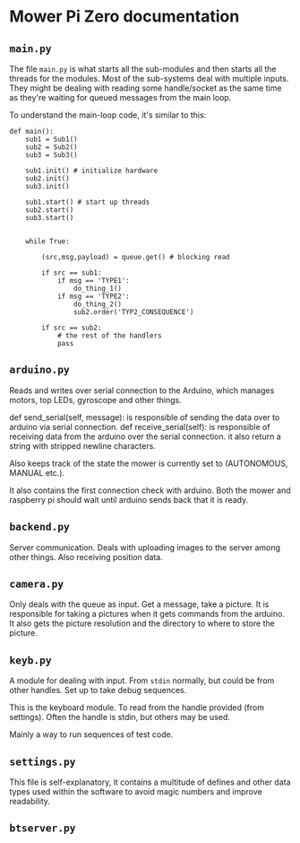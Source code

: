 
# Mower Pi Zero documentation


## `main.py`

The file `main.py` is what starts all the sub-modules and then starts all the threads for the modules. Most of the sub-systems deal with multiple inputs. They might be dealing with reading some handle/socket as the same time as they're waiting for queued messages from the main loop.

To understand the main-loop code, it's similar to this:

```{.python}
def main():
    sub1 = Sub1()
    sub2 = Sub2()
    sub3 = Sub3()

    sub1.init() # initialize hardware
    sub2.init()
    sub3.init()

    sub1.start() # start up threads
    sub2.start()
    sub3.start()


    while True:

        (src,msg,payload) = queue.get() # blocking read

        if src == sub1:
            if msg == 'TYPE1':
                do_thing_1()
            if msg == 'TYPE2':
                do_thing_2()
                sub2.order('TYP2_CONSEQUENCE')

        if src == sub2:
            # the rest of the handlers
            pass
```


## `arduino.py`

Reads and writes over serial connection to the Arduino, which manages motors, top LEDs, gyroscope and other things.

def send_serial(self, message): is responsible of sending the data over to arduino via serial connection.
def receive_serial(self): is responsible of receiving data from the arduino over the serial connection. it also return a string with stripped newline characters.

Also keeps track of the state the mower is currently set to (AUTONOMOUS, MANUAL etc.).

It also contains the first connection check with arduino. Both the mower and raspberry pi should wait until arduino sends back that it is ready.


## `backend.py`

Server communication. Deals with uploading images to the server among other things. Also receiving position data.


## `camera.py`

Only deals with the queue as input. Get a message, take a picture. It is responsible for taking a pictures when it gets commands from the arduino.
It also gets the picture resolution and the directory to where to store the picture.


## `keyb.py`

A module for dealing with input. From `stdin` normally, but could be from other handles. Set up to take debug sequences.

This is the keyboard module. To read from the handle
provided (from settings).
Often the handle is stdin, but others may be used.

Mainly a way to run sequences of test code.

## `settings.py`

This file is self-explanatory, it contains a multitude of defines and other data types used within the software to avoid magic numbers and improve readability.

## `btserver.py`


